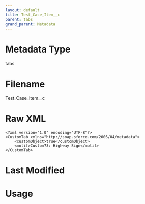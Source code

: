 ```yaml
---
layout: default
title: Test_Case_Item__c
parent: tabs
grand_parent: Metadata
---
```

# Metadata Type
tabs


# Filename 
Test_Case_Item__c


# Raw XML
```
<?xml version="1.0" encoding="UTF-8"?>
<CustomTab xmlns="http://soap.sforce.com/2006/04/metadata">
    <customObject>true</customObject>
    <motif>Custom73: Highway Sign</motif>
</CustomTab>
```


# Last Modified


# Usage
